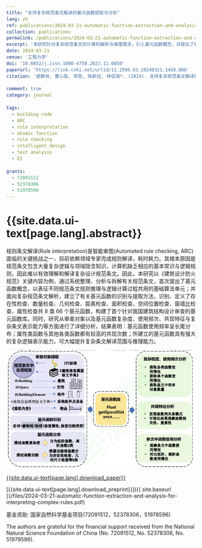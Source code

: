 ```yaml
---
title: "支持复杂规范条文解译的基元函数提取与分析"
lang: zh
ref: publications/2024-03-21-automatic-function-extraction-and-analysis-for-interpreting-complex-rules
collection: publications
permalink: /publications/2024-03-21-automatic-function-extraction-and-analysis-for-interpreting-complex-rules
excerpt: '本研究针对复杂规范条文的计算机解析与推理需求，引入基元函数概念，并提出了相应的基元函数识别与提取方法，研究分析表明所提出的基元函数可更好表征复杂规范条文的计算与推理逻辑，大幅提升复杂条文的解译范围与推理能力。'
date: 2024-03-21
venue: '工程力学'
doi: '10.6052/j.issn.1000-4750.2023.11.0850'
paperurl: 'https://link.cnki.net/urlid/11.2595.O3.20240321.1458.008'
citation: '逯静洲, 曹心瑜, 郑哲, 陆新征, 林佳瑞*. (2024). 支持复杂规范条文解译的基元函数提取与分析. <i>工程力学</i>, xx(x), xx-xx. doi: 10.6052/j.issn.1000-4750.2023.11.0850 (在线发表)'

comment: true
category: journal

tags: 
  - building code
  - ARC
  - rule interpretation
  - atomic function
  - rule checking
  - intelligent design
  - text analysis
  - EI

grants:
  - 72091512
  - 52378306
  - 51978596
---
```



{{site.data.ui-text[page.lang].abstract}}
====

规则条文解译(Rule interpretation)是智能审图(Automated rule checking, ARC)面临的关键挑战之一，目前依赖领域专家完成规则解译，耗时耗力。其根本原因是规范条文包含大量复杂逻辑与领域隐含知识，计算机缺乏相应的基本常识与逻辑规则，因此难以有效理解和解译复杂设计规范条文。因此，本研究以《建筑设计防火规范》关键内容为例，通过系统整理、分析与拆解有关规范条文，首次提出了基元函数概念，以表征不同规范条文规则推理与逻辑计算过程共用的基础算法单元；并面向复杂规范条文解析，建立了有关基元函数的识别与提取方法，识别、定义了存在性检查、数量检查、几何检查、距离检查、面积检查、空间位置检查、窗墙比检查、属性检查共 8 类 66 个基元函数，构建了首个针对我国建筑结构设计审查的基元函数库。同时，研究从审查对象以及基元函数复杂度、使用频次、共现特征与复杂条文表示能力等方面进行了详细分析，结果表明：基元函数使用频率呈长尾分布；属性类函数与其他各类函数都有较高的共现次数；所建立的基元函数具有强大的复杂逻辑表示能力，可大幅提升复杂条文解译范围与推理能力。

![研究方案](/images/2024-03-21-automatic-function-extraction-and-analysis-for-interpreting-complex-rules-ga.jpg)

[{{site.data.ui-text[page.lang].download_paper}}]({{page.paperurl}})

[{{site.data.ui-text[page.lang].download_preprint}}]({{ site.baseurl }}/files/2024-03-21-automatic-function-extraction-and-analysis-for-interpreting-complex-rules.pdf)

基金资助: 国家自然科学基金项目(72091512，52378306，51978596)

The authors are grateful for the financial support received from the National Natural Science Foundation of China (No. 72091512, No. 52378306, No. 51978596). 